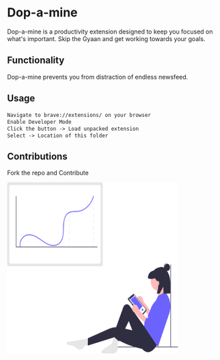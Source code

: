 # Dop-a-mine
Dop-a-mine is a productivity extension designed to keep you focused on what's important. 
Skip the Gyaan and get working towards your goals.

## Functionality
Dop-a-mine prevents you from distraction of endless newsfeed. 

## Usage
```
Navigate to brave://extensions/ on your browser
Enable Developer Mode
Click the button -> Load unpacked extension
Select -> Location of this folder 
```

## Contributions
Fork the repo and Contribute


<img src="images/undraw_screen_time_vkev.svg?raw=true" width="400" height="400">
